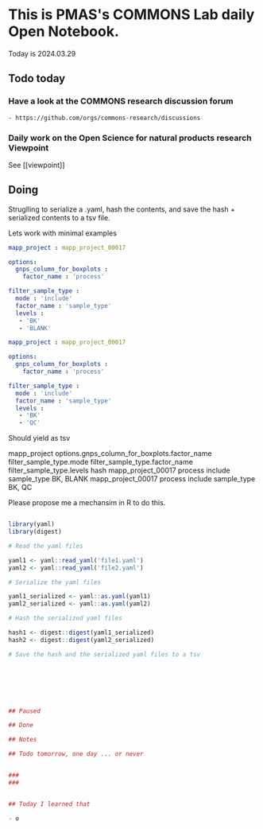 
# This is PMAS's COMMONS Lab daily Open Notebook.

Today is 2024.03.29

## Todo today

### Have a look at the COMMONS research discussion forum
    - https://github.com/orgs/commons-research/discussions

### Daily work on the Open Science for natural products research Viewpoint

See [[viewpoint]]


###
###

## Doing

Struglling to serialize a .yaml, hash the contents, and save the hash + serialized contents to  a tsv file.

Lets work with minimal examples

```yaml
mapp_project : mapp_project_00017

options:
  gnps_column_for_boxplots : 
    factor_name : 'process'

filter_sample_type :
  mode : 'include'
  factor_name : 'sample_type'
  levels :
   - 'BK' 
   - 'BLANK'
```


```yaml
mapp_project : mapp_project_00017

options:
  gnps_column_for_boxplots : 
    factor_name : 'process'

filter_sample_type :
  mode : 'include'
  factor_name : 'sample_type'
  levels :
   - 'BK' 
   - 'QC'
```

Should yield as tsv

mapp_project	options.gnps_column_for_boxplots.factor_name	filter_sample_type.mode	filter_sample_type.factor_name	filter_sample_type.levels	hash
mapp_project_00017	process	include	sample_type	BK, BLANK	<hash>
mapp_project_00017	process	include	sample_type	BK, QC	<hash>

Please propose me a mechansim in R to do this.

```r

library(yaml)
library(digest)

# Read the yaml files

yaml1 <- yaml::read_yaml('file1.yaml')
yaml2 <- yaml::read_yaml('file2.yaml')

# Serialize the yaml files

yaml1_serialized <- yaml::as.yaml(yaml1)
yaml2_serialized <- yaml::as.yaml(yaml2)

# Hash the serialized yaml files

hash1 <- digest::digest(yaml1_serialized)
hash2 <- digest::digest(yaml2_serialized)

# Save the hash and the serialized yaml files to a tsv


 




## Paused

## Done

## Notes

## Todo tomorrow, one day ... or never 


###
###


## Today I learned that

- o